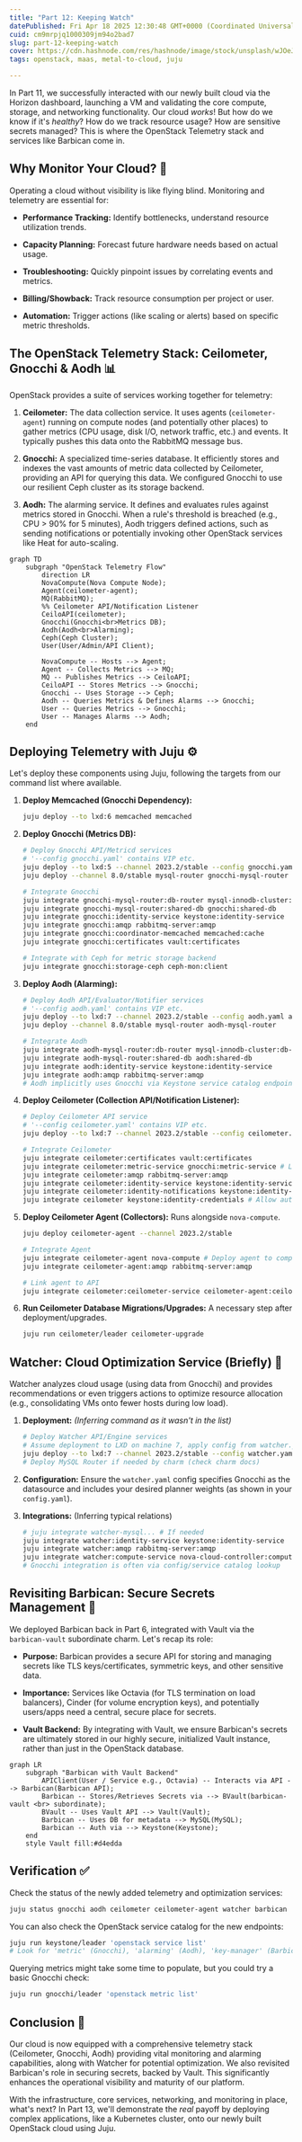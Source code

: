 ```yaml
---
title: "Part 12: Keeping Watch"
datePublished: Fri Apr 18 2025 12:30:48 GMT+0000 (Coordinated Universal Time)
cuid: cm9mrpjq1000309jm94o2bad7
slug: part-12-keeping-watch
cover: https://cdn.hashnode.com/res/hashnode/image/stock/unsplash/wJOeJ7HwwB8/upload/f0414a2c5d4fe75fdf8dd546db82261d.jpeg
tags: openstack, maas, metal-to-cloud, juju

---
```


In Part 11, we successfully interacted with our newly built cloud via the Horizon dashboard, launching a VM and validating the core compute, storage, and networking functionality. Our cloud *works*! But how do we know if it's *healthy*? How do we track resource usage? How are sensitive secrets managed? This is where the OpenStack Telemetry stack and services like Barbican come in.

## Why Monitor Your Cloud? 👀

Operating a cloud without visibility is like flying blind. Monitoring and telemetry are essential for:

* **Performance Tracking:** Identify bottlenecks, understand resource utilization trends.
    
* **Capacity Planning:** Forecast future hardware needs based on actual usage.
    
* **Troubleshooting:** Quickly pinpoint issues by correlating events and metrics.
    
* **Billing/Showback:** Track resource consumption per project or user.
    
* **Automation:** Trigger actions (like scaling or alerts) based on specific metric thresholds.
    

## The OpenStack Telemetry Stack: Ceilometer, Gnocchi & Aodh 📊

OpenStack provides a suite of services working together for telemetry:

1. **Ceilometer:** The data collection service. It uses agents (`ceilometer-agent`) running on compute nodes (and potentially other places) to gather metrics (CPU usage, disk I/O, network traffic, etc.) and events. It typically pushes this data onto the RabbitMQ message bus.
    
2. **Gnocchi:** A specialized time-series database. It efficiently stores and indexes the vast amounts of metric data collected by Ceilometer, providing an API for querying this data. We configured Gnocchi to use our resilient Ceph cluster as its storage backend.
    
3. **Aodh:** The alarming service. It defines and evaluates rules against metrics stored in Gnocchi. When a rule's threshold is breached (e.g., CPU &gt; 90% for 5 minutes), Aodh triggers defined actions, such as sending notifications or potentially invoking other OpenStack services like Heat for auto-scaling.
    

```mermaid
graph TD
    subgraph "OpenStack Telemetry Flow"
        direction LR
        NovaCompute(Nova Compute Node);
        Agent(ceilometer-agent);
        MQ(RabbitMQ);
        %% Ceilometer API/Notification Listener
        CeiloAPI(ceilometer);
        Gnocchi(Gnocchi<br>Metrics DB);
        Aodh(Aodh<br>Alarming);
        Ceph(Ceph Cluster);
        User(User/Admin/API Client);

        NovaCompute -- Hosts --> Agent;
        Agent -- Collects Metrics --> MQ;
        MQ -- Publishes Metrics --> CeiloAPI;
        CeiloAPI -- Stores Metrics --> Gnocchi;
        Gnocchi -- Uses Storage --> Ceph;
        Aodh -- Queries Metrics & Defines Alarms --> Gnocchi;
        User -- Queries Metrics --> Gnocchi;
        User -- Manages Alarms --> Aodh;
    end
```

## Deploying Telemetry with Juju ⚙️

Let's deploy these components using Juju, following the targets from our command list where available.

1. **Deploy Memcached (Gnocchi Dependency):**
    
    ```bash
    juju deploy --to lxd:6 memcached memcached
    ```
    
2. **Deploy Gnocchi (Metrics DB):**
    
    ```bash
    # Deploy Gnocchi API/Metricd services
    # '--config gnocchi.yaml' contains VIP etc.
    juju deploy --to lxd:5 --channel 2023.2/stable --config gnocchi.yaml gnocchi
    juju deploy --channel 8.0/stable mysql-router gnocchi-mysql-router
    
    # Integrate Gnocchi
    juju integrate gnocchi-mysql-router:db-router mysql-innodb-cluster:db-router
    juju integrate gnocchi-mysql-router:shared-db gnocchi:shared-db
    juju integrate gnocchi:identity-service keystone:identity-service
    juju integrate gnocchi:amqp rabbitmq-server:amqp
    juju integrate gnocchi:coordinator-memcached memcached:cache
    juju integrate gnocchi:certificates vault:certificates
    
    # Integrate with Ceph for metric storage backend
    juju integrate gnocchi:storage-ceph ceph-mon:client
    ```
    
3. **Deploy Aodh (Alarming):**
    
    ```bash
    # Deploy Aodh API/Evaluator/Notifier services
    # '--config aodh.yaml' contains VIP etc.
    juju deploy --to lxd:7 --channel 2023.2/stable --config aodh.yaml aodh
    juju deploy --channel 8.0/stable mysql-router aodh-mysql-router
    
    # Integrate Aodh
    juju integrate aodh-mysql-router:db-router mysql-innodb-cluster:db-router
    juju integrate aodh-mysql-router:shared-db aodh:shared-db
    juju integrate aodh:identity-service keystone:identity-service
    juju integrate aodh:amqp rabbitmq-server:amqp
    # Aodh implicitly uses Gnocchi via Keystone service catalog endpoint typically
    ```
    
4. **Deploy Ceilometer (Collection API/Notification Listener):**
    
    ```bash
    # Deploy Ceilometer API service
    # '--config ceilometer.yaml' contains VIP etc.
    juju deploy --to lxd:7 --channel 2023.2/stable --config ceilometer.yaml ceilometer
    
    # Integrate Ceilometer
    juju integrate ceilometer:certificates vault:certificates
    juju integrate ceilometer:metric-service gnocchi:metric-service # Link to Gnocchi
    juju integrate ceilometer:amqp rabbitmq-server:amqp
    juju integrate ceilometer:identity-service keystone:identity-service
    juju integrate ceilometer:identity-notifications keystone:identity-notifications # Listen for events
    juju integrate ceilometer keystone:identity-credentials # Allow auth
    ```
    
5. **Deploy Ceilometer Agent (Collectors):** Runs alongside `nova-compute`.
    
    ```bash
    juju deploy ceilometer-agent --channel 2023.2/stable
    
    # Integrate Agent
    juju integrate ceilometer-agent nova-compute # Deploy agent to compute nodes
    juju integrate ceilometer-agent:amqp rabbitmq-server:amqp
    
    # Link agent to API
    juju integrate ceilometer:ceilometer-service ceilometer-agent:ceilometer-service
    ```
    
6. **Run Ceilometer Database Migrations/Upgrades:** A necessary step after deployment/upgrades.
    
    ```bash
    juju run ceilometer/leader ceilometer-upgrade
    ```
    

## Watcher: Cloud Optimization Service (Briefly) 🤖

Watcher analyzes cloud usage (using data from Gnocchi) and provides recommendations or even triggers actions to optimize resource allocation (e.g., consolidating VMs onto fewer hosts during low load).

1. **Deployment:** *(Inferring command as it wasn't in the list)*
    
    ```bash
    # Deploy Watcher API/Engine services
    # Assume deployment to LXD on machine 7, apply config from watcher.yaml
    juju deploy --to lxd:7 --channel 2023.2/stable --config watcher.yaml watcher
    # Deploy MySQL Router if needed by charm (check charm docs)
    ```
    
2. **Configuration:** Ensure the `watcher.yaml` config specifies Gnocchi as the datasource and includes your desired planner weights (as shown in your `config.yaml`).
    
3. **Integrations:** (Inferring typical relations)
    
    ```bash
    # juju integrate watcher-mysql... # If needed
    juju integrate watcher:identity-service keystone:identity-service
    juju integrate watcher:amqp rabbitmq-server:amqp
    juju integrate watcher:compute-service nova-cloud-controller:compute-service # To interact with Nova
    # Gnocchi integration is often via config/service catalog lookup
    ```
    

## Revisiting Barbican: Secure Secrets Management 🔐

We deployed Barbican back in Part 6, integrated with Vault via the `barbican-vault` subordinate charm. Let's recap its role:

* **Purpose:** Barbican provides a secure API for storing and managing secrets like TLS keys/certificates, symmetric keys, and other sensitive data.
    
* **Importance:** Services like Octavia (for TLS termination on load balancers), Cinder (for volume encryption keys), and potentially users/apps need a central, secure place for secrets.
    
* **Vault Backend:** By integrating with Vault, we ensure Barbican's secrets are ultimately stored in our highly secure, initialized Vault instance, rather than just in the OpenStack database.
    

```mermaid
graph LR
    subgraph "Barbican with Vault Backend"
        APIClient(User / Service e.g., Octavia) -- Interacts via API --> Barbican(Barbican API);
        Barbican -- Stores/Retrieves Secrets via --> BVault(barbican-vault <br> subordinate);
        BVault -- Uses Vault API --> Vault(Vault);
        Barbican -- Uses DB for metadata --> MySQL(MySQL);
        Barbican -- Auth via --> Keystone(Keystone);
    end
    style Vault fill:#d4edda
```

## Verification ✅

Check the status of the newly added telemetry and optimization services:

```bash
juju status gnocchi aodh ceilometer ceilometer-agent watcher barbican
```

You can also check the OpenStack service catalog for the new endpoints:

```bash
juju run keystone/leader 'openstack service list'
# Look for 'metric' (Gnocchi), 'alarming' (Aodh), 'key-manager' (Barbican) etc.
```

Querying metrics might take some time to populate, but you could try a basic Gnocchi check:

```bash
juju run gnocchi/leader 'openstack metric list'
```

## Conclusion 🔭

Our cloud is now equipped with a comprehensive telemetry stack (Ceilometer, Gnocchi, Aodh) providing vital monitoring and alarming capabilities, along with Watcher for potential optimization. We also revisited Barbican's role in securing secrets, backed by Vault. This significantly enhances the operational visibility and maturity of our platform.

With the infrastructure, core services, networking, and monitoring in place, what's next? In Part 13, we'll demonstrate the *real* payoff by deploying complex applications, like a Kubernetes cluster, onto our newly built OpenStack cloud using Juju.